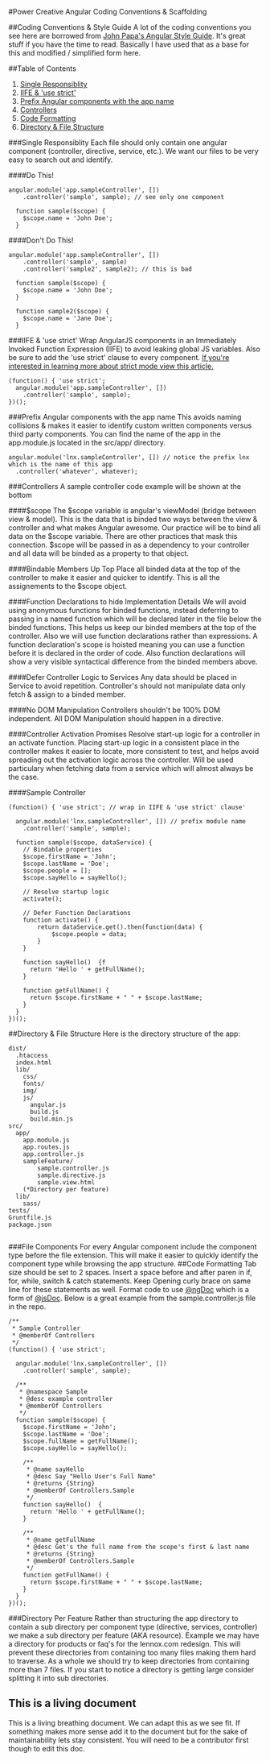 #Power Creative Angular Coding Conventions & Scaffolding

##Coding Conventions & Style Guide
A lot of the coding conventions you see here are borrowed from [John Papa's Angular Style Guide](https://github.com/johnpapa/angularjs-styleguide). It's great stuff if you have the time to read. Basically I have used that as a base for this and modified / simplified form here.


##Table of Contents

1. [Single Responsiblity](#single-responsiblity)
1. [IIFE & 'use strict'](#iife--use-strict)
1. [Prefix Angular components with the app name](#prefix-angular-components-with-the-app-name)
1. [Controllers](#controllers)
1. [Code Formatting](#code-formatting)
1. [Directory & File Structure](#directory--file-structure)


###Single Responsiblity
Each file should only contain one angular component (controller, directive, service, etc.). We want our files to be very easy to search out and identify.


####Do This!
```
angular.module('app.sampleController', [])
    .controller('sample', sample); // see only one component

  function sample($scope) {
    $scope.name = 'John Doe';
  }
```

####Don't Do This!
```
angular.module('app.sampleController', [])
    .controller('sample', sample)
    .controller('sample2', sample2); // this is bad

  function sample($scope) {
    $scope.name = 'John Doe';
  }
  
  function sample2($scope) {
    $scope.name = 'Jane Doe';
  }
```

###IIFE & 'use strict'
Wrap AngularJS components in an Immediately Invoked Function Expression (IIFE) to avoid leaking global JS variables. Also be sure to add the 'use strict' clause to every component. [If you're interested in learning more about strict mode view this article.](http://ejohn.org/blog/ecmascript-5-strict-mode-json-and-more/)

```
(function() { 'use strict';
  angular.module('app.sampleController', [])
    .controller('sample', sample);
})();
```

###Prefix Angular components with the app name
This avoids naming collisions & makes it easier to identify custom written components versus third party components. You can find the name of the app in the app.module.js located in the src/app/ directory.
```
angular.module('lnx.sampleController', []) // notice the prefix lnx which is the name of this app
  .controller('whatever', whatever);
```

###Controllers
A sample controller code example will be shown at the bottom

####$scope
The $scope variable is angular's viewModel (bridge between view & model). This is the data that is binded two ways between the view & controller and what makes Angular awesome. Our practice will be to bind all data on the $scope variable. There are other practices that mask this connection. $scope will be passed in as a dependency to your controller and all data will be binded as a property to that object.

####Bindable Members Up Top
Place all binded data at the top of the controller to make it easier and quicker to identify. This is all the assignements to the $scope object.

####Function Declarations to hide Implementation Details
We will avoid using anonymous functions for binded functions, instead deferring to passing in a named function which will be declared later in the file below the binded functions. This helps us keep our binded members at the top of the controller. Also we will use function declarations rather than expressions. A function declaration's scope is hoisted meaning you can use a function before it is declared in the order of code. Also function declarations will show a very visible syntactical difference from the binded members above.

####Defer Controller Logic to Services
Any data should be placed in Service to avoid repetition. Controller's should not manipulate data only fetch & assign to a binded member.

####No DOM Manipulation
Controllers shouldn't be 100% DOM independent. All DOM Manipulation should happen in a directive.

####Controller Activation Promises
Resolve start-up logic for a controller in an activate function. Placing start-up logic in a consistent place in the controller makes it easier to locate, more consistent to test, and helps avoid spreading out the activation logic across the controller. Will be used particulary when fetching data from a service which will almost always be the case.

####Sample Controller
```
(function() { 'use strict'; // wrap in IIFE & 'use strict' clause'

  angular.module('lnx.sampleController', []) // prefix module name
    .controller('sample', sample);

  function sample($scope, dataService) {
    // Bindable properties
    $scope.firstName = 'John';
    $scope.lastName = 'Doe';
    $scope.people = [];
    $scope.sayHello = sayHello();
    
    // Resolve startup logic
    activate();
    
    // Defer Function Declarations
    function activate() {
        return dataService.get().then(function(data) {
            $scope.people = data;
        }
    }
    
    function sayHello()  {f
      return 'Hello ' + getFullName();
    }

    function getFullName() {
      return $scope.firstName + " " + $scope.lastName;
    }
  }
})();
```


##Directory & File Structure
Here is the directory structure of the app:
```
dist/
  .htaccess
  index.html
  lib/
    css/
    fonts/
    img/
    js/
      angular.js
      build.js
      build.min.js
src/
  app/
    app.module.js
    app.routes.js
    app.controller.js
    sampleFeature/
        sample.controller.js
        sample.directive.js
        sample.view.html
    (*Directory per feature)
  lib/
    sass/
tests/
Gruntfile.js
package.json
  
```
###File Components
For every Angular component include the component type before the file extension. This will make it easier to quickly identify the component type while browsing the app structure.
##Code Formatting
Tab size should be set to 2 spaces. Insert a space before and after paren in if, for, while, switch & catch statements. Keep Opening curly brace on same line for these statements as well. Format code to use [@ngDoc](https://github.com/angular/angular.js/wiki/Writing-AngularJS-Documentation) which is a form of [@jsDoc](https://github.com/johnpapa/angularjs-styleguide/blob/master/README.md#jsdoc). Below is a great example from the sample.controller.js file in the repo.
```
/**
 * Sample Controller
 * @memberOf Controllers
 */
(function() { 'use strict';

  angular.module('lnx.sampleController', [])
    .controller('sample', sample);

  /**
   * @namespace Sample
   * @desc example controller
   * @memberOf Controllers
   */
  function sample($scope) {
    $scope.firstName = 'John';
    $scope.lastName = 'Doe';
    $scope.fullName = getFullName();
    $scope.sayHello = sayHello();

    /**
     * @name sayHello
     * @desc Say "Hello User's Full Name"
     * @returns {String}
     * @memberOf Controllers.Sample
     */
    function sayHello()  {
      return 'Hello ' + getFullName();
    }

    /**
     * @name getFullName
     * @desc Get's the full name from the scope's first & last name
     * @returns {String}
     * @memberOf Controllers.Sample
     */
    function getFullName() {
      return $scope.firstName + " " + $scope.lastName;
    }
  }
})();
```
###Directory Per Feature
Rather than structuring the app directory to contain a sub directory per component type (directive, services, controller) we make a sub directory per feature (AKA resource). Example we may have a directory for products or faq's for the lennox.com redesign. This will prevent these directories from containing too many files making them hard to traverse. As a whole we should try to keep directories from containing more than 7 files. If you start to notice a directory is getting large consider splitting it into sub directories.

## This is a living document
This is a living breathing document. We can adapt this as we see fit. If something makes more sense add it to the document but for the sake of maintainability lets stay consistent. You will need to be a contributor first though to edit this doc.
